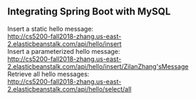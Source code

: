 ## Integrating Spring Boot with MySQL<br>
Insert a static hello message:<br>
http://cs5200-fall2018-zhang.us-east-2.elasticbeanstalk.com/api/hello/insert <br>
Insert a parameterized hello message:<br>
http://cs5200-fall2018-zhang.us-east-2.elasticbeanstalk.com/api/hello/insert/ZilanZhang'sMessage <br>
Retrieve all hello messages: <br>
http://cs5200-fall2018-zhang.us-east-2.elasticbeanstalk.com/api/hello/select/all
